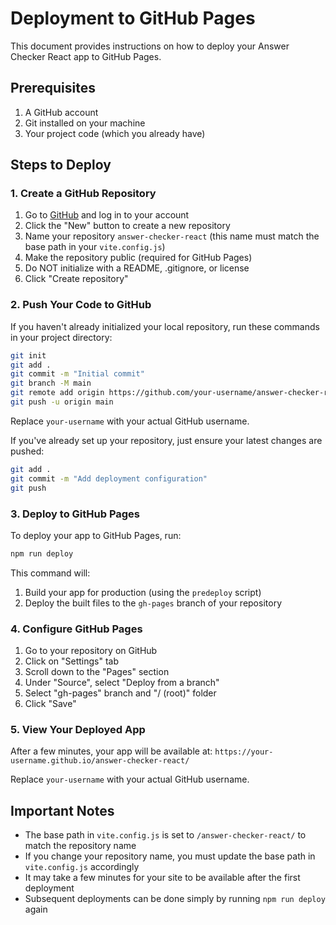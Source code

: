 # Deployment to GitHub Pages

This document provides instructions on how to deploy your Answer Checker React app to GitHub Pages.

## Prerequisites

1. A GitHub account
2. Git installed on your machine
3. Your project code (which you already have)

## Steps to Deploy

### 1. Create a GitHub Repository

1. Go to [GitHub](https://github.com) and log in to your account
2. Click the "New" button to create a new repository
3. Name your repository `answer-checker-react` (this name must match the base path in your `vite.config.js`)
4. Make the repository public (required for GitHub Pages)
5. Do NOT initialize with a README, .gitignore, or license
6. Click "Create repository"

### 2. Push Your Code to GitHub

If you haven't already initialized your local repository, run these commands in your project directory:

```bash
git init
git add .
git commit -m "Initial commit"
git branch -M main
git remote add origin https://github.com/your-username/answer-checker-react.git
git push -u origin main
```

Replace `your-username` with your actual GitHub username.

If you've already set up your repository, just ensure your latest changes are pushed:

```bash
git add .
git commit -m "Add deployment configuration"
git push
```

### 3. Deploy to GitHub Pages

To deploy your app to GitHub Pages, run:

```bash
npm run deploy
```

This command will:

1. Build your app for production (using the `predeploy` script)
2. Deploy the built files to the `gh-pages` branch of your repository

### 4. Configure GitHub Pages

1. Go to your repository on GitHub
2. Click on "Settings" tab
3. Scroll down to the "Pages" section
4. Under "Source", select "Deploy from a branch"
5. Select "gh-pages" branch and "/ (root)" folder
6. Click "Save"

### 5. View Your Deployed App

After a few minutes, your app will be available at:
`https://your-username.github.io/answer-checker-react/`

Replace `your-username` with your actual GitHub username.

## Important Notes

- The base path in `vite.config.js` is set to `/answer-checker-react/` to match the repository name
- If you change your repository name, you must update the base path in `vite.config.js` accordingly
- It may take a few minutes for your site to be available after the first deployment
- Subsequent deployments can be done simply by running `npm run deploy` again
